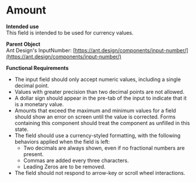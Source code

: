 # Amount

**Intended use**  
This field is intended to be used for currency values.

**Parent Object**  
Ant Design's InputNumber: [https://ant.design/components/input-number/](https://ant.design/components/input-number/)

**Functional Requirements**

* The input field should only accept numeric values, including a single decimal point.
* Values with greater precision than two decimal points are not allowed.
* A dollar sign should appear in the pre-tab of the input to indicate that it is a monetary value.
* Amounts that exceed the maximum and minimum values for a field should show an error on screen until the value is corrected. Forms containing this component should treat the component as unfilled in this state.
* The field should use a currency-styled formatting, with the following behaviors applied when the field is left:
  * Two decimals are always shown, even if no fractional numbers are present.
  * Commas are added every three characters.
  * Leading Zeros are to be removed.
* The field should not respond to arrow-key or scroll wheel interactions.

   


